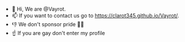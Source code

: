 - 👋 Hi, We are @Vayrot.
- 📫 If you want to contact us go to https://clarot345.github.io/Vayrot/.
- 👎 We don't sponsor pride 🏳️‍🌈
- ☝ If you are gay don't enter my profile
